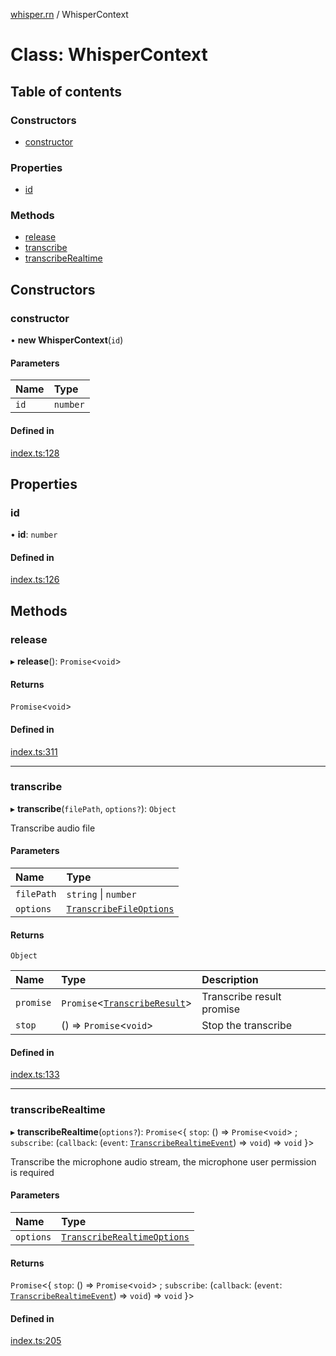 [whisper.rn](../README.md) / WhisperContext

# Class: WhisperContext

## Table of contents

### Constructors

- [constructor](WhisperContext.md#constructor)

### Properties

- [id](WhisperContext.md#id)

### Methods

- [release](WhisperContext.md#release)
- [transcribe](WhisperContext.md#transcribe)
- [transcribeRealtime](WhisperContext.md#transcriberealtime)

## Constructors

### constructor

• **new WhisperContext**(`id`)

#### Parameters

| Name | Type |
| :------ | :------ |
| `id` | `number` |

#### Defined in

[index.ts:128](https://github.com/mybigday/whisper.rn/blob/5c0d0c0/src/index.ts#L128)

## Properties

### id

• **id**: `number`

#### Defined in

[index.ts:126](https://github.com/mybigday/whisper.rn/blob/5c0d0c0/src/index.ts#L126)

## Methods

### release

▸ **release**(): `Promise`<`void`\>

#### Returns

`Promise`<`void`\>

#### Defined in

[index.ts:311](https://github.com/mybigday/whisper.rn/blob/5c0d0c0/src/index.ts#L311)

___

### transcribe

▸ **transcribe**(`filePath`, `options?`): `Object`

Transcribe audio file

#### Parameters

| Name | Type |
| :------ | :------ |
| `filePath` | `string` \| `number` |
| `options` | [`TranscribeFileOptions`](../README.md#transcribefileoptions) |

#### Returns

`Object`

| Name | Type | Description |
| :------ | :------ | :------ |
| `promise` | `Promise`<[`TranscribeResult`](../README.md#transcriberesult)\> | Transcribe result promise |
| `stop` | () => `Promise`<`void`\> | Stop the transcribe |

#### Defined in

[index.ts:133](https://github.com/mybigday/whisper.rn/blob/5c0d0c0/src/index.ts#L133)

___

### transcribeRealtime

▸ **transcribeRealtime**(`options?`): `Promise`<{ `stop`: () => `Promise`<`void`\> ; `subscribe`: (`callback`: (`event`: [`TranscribeRealtimeEvent`](../README.md#transcriberealtimeevent)) => `void`) => `void`  }\>

Transcribe the microphone audio stream, the microphone user permission is required

#### Parameters

| Name | Type |
| :------ | :------ |
| `options` | [`TranscribeRealtimeOptions`](../README.md#transcriberealtimeoptions) |

#### Returns

`Promise`<{ `stop`: () => `Promise`<`void`\> ; `subscribe`: (`callback`: (`event`: [`TranscribeRealtimeEvent`](../README.md#transcriberealtimeevent)) => `void`) => `void`  }\>

#### Defined in

[index.ts:205](https://github.com/mybigday/whisper.rn/blob/5c0d0c0/src/index.ts#L205)
